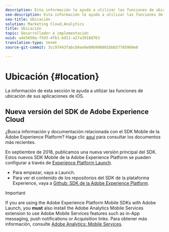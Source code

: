 ```yaml
---
description: Esta información le ayuda a utilizar las funciones de ubicación de sus aplicaciones iOS.
seo-description: Esta información le ayuda a utilizar las funciones de ubicación de sus aplicaciones iOS.
seo-title: Ubicación
solution: Marketing Cloud,Analytics
title: Ubicación
topic: Desarrollador e implementación
uuid: a4e5650a-f5d3-4fb1-bd11-a27a3918d763
translation-type: tm+mt
source-git-commit: 3cc97443fabcb9ae9e09b998801bbb57785960e0

---
```



# Ubicación {#location}

La información de esta sección le ayuda a utilizar las funciones de ubicación de sus aplicaciones de iOS.

## Nueva versión del SDK de Adobe Experience Cloud

¿Busca información y documentación relacionada con el SDK Mobile de la Adobe Experience Platform? Haga clic [aquí](https://aep-sdks.gitbook.io/docs/) para consultar los documentos más recientes.

En septiembre de 2018, publicamos una nueva versión principal del SDK. Estos nuevos SDK Mobile de la Adobe Experience Platform se pueden configurar a través de [Experience Platform Launch](https://www.adobe.com/experience-platform/launch.html).

* Para empezar, vaya a Launch.
* Para ver el contenido de los repositorios del SDK de la plataforma Experience, vaya a [Github: SDK de la Adobe Experience Platform](https://github.com/Adobe-Marketing-Cloud/acp-sdks).

>[!IMPORTANT]
>
> If you are using the Adobe Experience Platform Mobile SDKs with Adobe Launch, you **must** also install the Adobe Analytics Mobile Services extension to use Adobe Mobile Services features such as in-App messaging, push notifications or Acquisition links. Para obtener más información, consulte [Adobe Analytics: Mobile Services](https://aep-sdks.gitbook.io/docs/using-mobile-extensions/adobe-analytics-mobile-services).